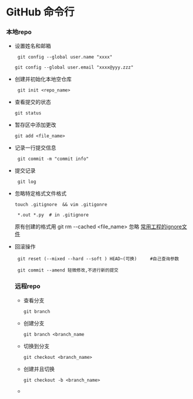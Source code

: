 # GitHub 命令行
### 本地repo

* 设置姓名和邮箱

   ``` git config --global user.name "xxxx"```

   ```git config --global user.email "xxxx@yyy.zzz"```

* 创建并初始化本地空仓库

  ``` git init <repo_name>```

* 查看提交的状态

  ```git status```

* 暂存区中添加更改

  ```git add <file_name>```

* 记录一行提交信息

  ``` git commit -m "commit info"```

* 提交记录
 
  ``` git log```

* 忽略特定格式文件格式

   ```touch .gitignore  && vim .gitigonre ```

   ``` *.out *.py  # in .gitignore```

    原有创建的格式用 git rm --cached <file_name> 忽略
    [常用工程的ignore文件](https://github.com/github/gitignore)

* 回滚操作

  ``` git reset (--mixed --hard --soft ) HEAD~(可换)     #自己查询参数```

  ``` git commit --amend 轻微修改,不进行新的提交```
  
  ### 远程repo
  
  * 查看分支
  
    ```git branch``` 
  
  * 创建分支
  
     ```git branch <branch_name```
  
  * 切换到分支
  
    ```git checkout <branch_name>```
  
  * 创建并且切换
  
     ```git checkout -b <branch_name>```
  
  * 
